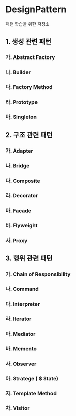 # DesignPattern
패턴 학습을 위한 저장소

## 1. 생성 관련 패턴
###	 가. Abstract Factory
###  나. Builder
###  다. Factory Method
###  라. Prototype
###  마. Singleton
  
## 2. 구조 관련 패턴
### 가. Adapter
### 나. Bridge
### 다. Composite
### 라. Decorator
### 마. Facade
### 바. Flyweight
### 사. Proxy
  
## 3. 행위 관련 패턴
### 가. Chain of Responsibility
### 나. Command
### 다. Interpreter
### 라. Iterator
### 마. Mediator
### 바. Memento
### 사. Observer
### 아. Stratege ( $ State)
### 자. Template Method
### 차. Visitor
